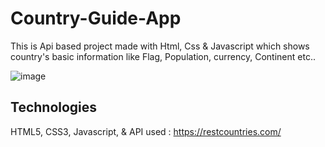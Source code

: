 # Country-Guide-App
This is Api based project made with Html, Css & Javascript which shows country's basic information like Flag, Population, currency, Continent etc..

![image](https://user-images.githubusercontent.com/106506484/196292717-ef0dca9d-28d0-4760-8130-fd7c447203fc.png)

Technologies
-------------
HTML5, 
CSS3, 
Javascript, 
& API used : https://restcountries.com/
